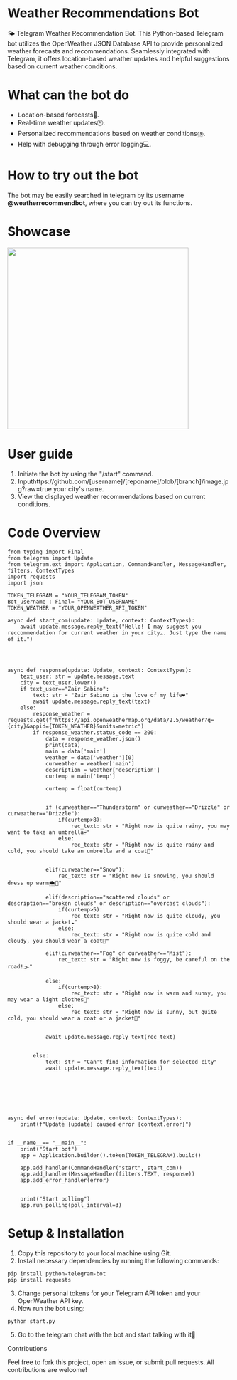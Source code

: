# Weather Recommendations Bot
🌤️ Telegram Weather Recommendation Bot.
This Python-based Telegram bot utilizes the OpenWeather JSON Database API to provide personalized weather forecasts and recommendations. Seamlessly integrated with Telegram, it offers location-based weather updates and helpful suggestions based on current weather conditions. 

# What can the bot do
- Location-based forecasts📍.
- Real-time weather updates🕚.
- Personalized recommendations based on weather conditions⛈️.
- Help with debugging through error logging💻.

# How to try out the bot
The bot may be easily searched in telegram by its username **@weatherrecommendbot**, where you can try out its functions.

# Showcase
<img src="https://github.com/YaremaYaremchuk/WeatherRecommendationsBot/blob/main/showcase.jpeg" width="408">


# User guide

1. Initiate the bot by using the "/start" command.
2. Inputhttps://github.com/[username]/[reponame]/blob/[branch]/image.jpg?raw=true your city's name.
3. View the displayed weather recommendations based on current conditions.


# Code Overview
```
from typing import Final
from telegram import Update
from telegram.ext import Application, CommandHandler, MessageHandler, filters, ContextTypes
import requests
import json

TOKEN_TELEGRAM = "YOUR_TELEGRAM_TOKEN"
Bot_username : Final= "YOUR_BOT_USERNAME"
TOKEN_WEATHER = "YOUR_OPENWEATHER_API_TOKEN"

async def start_com(update: Update, context: ContextTypes):
    await update.message.reply_text("Hello! I may suggest you reccommendation for current weather in your city☁️. Just type the name of it.")




async def response(update: Update, context: ContextTypes):
    text_user: str = update.message.text
    city = text_user.lower()
    if text_user=="Zair Sabino":
        text: str = "Zair Sabino is the love of my life❤️"
        await update.message.reply_text(text)
    else:
        response_weather = requests.get(f"https://api.openweathermap.org/data/2.5/weather?q={city}&appid={TOKEN_WEATHER}&units=metric")
        if response_weather.status_code == 200:
            data = response_weather.json()
            print(data)
            main = data['main']
            weather = data['weather'][0]
            curweather = weather['main']
            description = weather['description']
            curtemp = main['temp']

            curtemp = float(curtemp)
            

            if (curweather=="Thunderstorm" or curweather=="Drizzle" or curweather=="Drizzle"):
                if(curtemp>8):
                    rec_text: str = "Right now is quite rainy, you may want to take an umbrella☔️"
                else:
                    rec_text: str = "Right now is quite rainy and cold, you should take an umbrella and a coat🧥"
                

            elif(curweather=="Snow"):
                rec_text: str = "Right now is snowing, you should dress up warm🌨️🧣"

            elif(description=="scattered clouds" or description=="broken clouds" or description=="overcast clouds"):
                if(curtemp>5):
                    rec_text: str = "Right now is quite cloudy, you should wear a jacket☁️"
                else:
                    rec_text: str = "Right now is quite cold and cloudy, you should wear a coat🧥"

            elif(curweather=="Fog" or curweather=="Mist"):
                rec_text: str = "Right now is foggy, be careful on the road!🌫️"
            
            else:
                if(curtemp>8):
                    rec_text: str = "Right now is warm and sunny, you may wear a light clothes👕"
                else:
                    rec_text: str = "Right now is sunny, but quite cold, you should wear a coat or a jacket🧥"

            
            await update.message.reply_text(rec_text)
            
            
        else:
            text: str = "Can't find information for selected city"
            await update.message.reply_text(text)
        
        
        
        
    


async def error(update: Update, context: ContextTypes):
    print(f"Update {update} caused error {context.error}")


if __name__== "__main__":
    print("Start bot")
    app = Application.builder().token(TOKEN_TELEGRAM).build()
    
    app.add_handler(CommandHandler("start", start_com))
    app.add_handler(MessageHandler(filters.TEXT, response))
    app.add_error_handler(error)


    print("Start polling")
    app.run_polling(poll_interval=3)
```
# Setup & Installation

1. Copy this repository to your local machine using Git.
2. Install necessary dependencies by running the following commands:
```
pip install python-telegram-bot
pip install requests
```
3. Change personal tokens for your Telegram API token and your OpenWeather API key.
4. Now run the bot using:
```
python start.py
```
5. Go to the telegram chat with the bot and start talking with it💬

Contributions

Feel free to fork this project, open an issue, or submit pull requests. All contributions are welcome!
